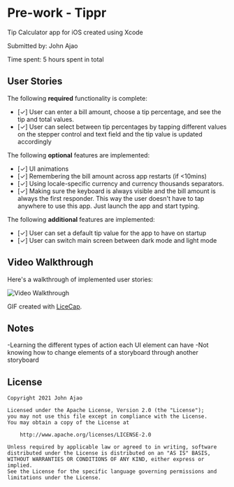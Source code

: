  # Pre-work - Tippr
 Tip Calculator app for iOS created using Xcode
 
Submitted by: John Ajao

Time spent: 5 hours spent in total

## User Stories

The following **required** functionality is complete:

* [✓] User can enter a bill amount, choose a tip percentage, and see the tip and total values.
* [✓] User can select between tip percentages by tapping different values on the stepper control and text field and the tip value is updated accordingly

The following **optional** features are implemented:

* [✓] UI animations
* [✓] Remembering the bill amount across app restarts (if <10mins)
* [✓] Using locale-specific currency and currency thousands separators.
* [✓] Making sure the keyboard is always visible and the bill amount is always the first responder. This way the user doesn't have to tap anywhere to use this app. Just launch the app and start typing.

The following **additional** features are implemented:

- [✓] User can set a default tip value for the app to have on startup
- [✓] User can switch main screen between dark mode and light mode


## Video Walkthrough

Here's a walkthrough of implemented user stories:

<img src='https://imgur.com/hTlRIsu.gif' title='Video Walkthrough' width='' alt='Video Walkthrough' />

GIF created with [LiceCap](http://www.cockos.com/licecap/).

## Notes

-Learning the different types of action each UI element can have
-Not knowing how to change elements of a storyboard through another storyboard


## License

    Copyright 2021 John Ajao

    Licensed under the Apache License, Version 2.0 (the "License");
    you may not use this file except in compliance with the License.
    You may obtain a copy of the License at

        http://www.apache.org/licenses/LICENSE-2.0

    Unless required by applicable law or agreed to in writing, software
    distributed under the License is distributed on an "AS IS" BASIS,
    WITHOUT WARRANTIES OR CONDITIONS OF ANY KIND, either express or implied.
    See the License for the specific language governing permissions and
    limitations under the License.


